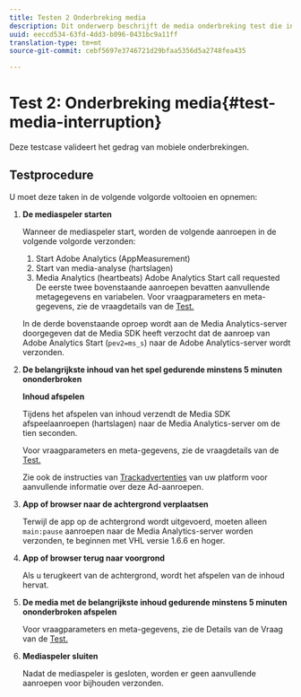 ```yaml
---
title: Testen 2 Onderbreking media
description: Dit onderwerp beschrijft de media onderbreking test die in bevestiging wordt gebruikt.
uuid: eeccd534-63fd-4dd3-b096-0431bc9a11ff
translation-type: tm+mt
source-git-commit: cebf5697e3746721d29bfaa5356d5a2748fea435

---
```



# Test 2: Onderbreking media{#test-media-interruption}

Deze testcase valideert het gedrag van mobiele onderbrekingen.

## Testprocedure

U moet deze taken in de volgende volgorde voltooien en opnemen:

1. **De mediaspeler starten**

   Wanneer de mediaspeler start, worden de volgende aanroepen in de volgende volgorde verzonden:

   1. Start Adobe Analytics (AppMeasurement)
   1. Start van media-analyse (hartslagen)
   1. Media Analytics (heartbeats) Adobe Analytics Start call requested
   De eerste twee bovenstaande aanroepen bevatten aanvullende metagegevens en variabelen. Voor vraagparameters en meta-gegevens, zie de vraagdetails van de [Test.](/help/sdk-implement/validation/test-call-details.md#start-the-media-player)

   In de derde bovenstaande oproep wordt aan de Media Analytics-server doorgegeven dat de Media SDK heeft verzocht dat de aanroep van Adobe Analytics Start (`pev2=ms_s`) naar de Adobe Analytics-server wordt verzonden.

1. **De belangrijkste inhoud van het spel gedurende minstens 5 minuten ononderbroken**

   **Inhoud afspelen**

   Tijdens het afspelen van inhoud verzendt de Media SDK afspeelaanroepen (hartslagen) naar de Media Analytics-server om de tien seconden.

   Voor vraagparameters en meta-gegevens, zie de vraagdetails van de [Test.](/help/sdk-implement/validation/test-call-details.md#play-main-content)

   Zie ook de instructies van [Trackadvertenties](/help/sdk-implement/track-ads/track-ads-overview.md) van uw platform voor aanvullende informatie over deze Ad-aanroepen.

1. **App of browser naar de achtergrond verplaatsen**

   Terwijl de app op de achtergrond wordt uitgevoerd, moeten alleen `main:pause` aanroepen naar de Media Analytics-server worden verzonden, te beginnen met VHL versie 1.6.6 en hoger.

1. **App of browser terug naar voorgrond**

   Als u terugkeert van de achtergrond, wordt het afspelen van de inhoud hervat.

1. **De media met de belangrijkste inhoud gedurende minstens 5 minuten ononderbroken afspelen**

   Voor vraagparameters en meta-gegevens, zie de Details van de Vraag van de [Test.](/help/sdk-implement/validation/test-call-details.md#play-main-content)

1. **Mediaspeler sluiten**

   Nadat de mediaspeler is gesloten, worden er geen aanvullende aanroepen voor bijhouden verzonden.
